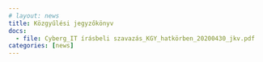 ```yaml
---
# layout: news
title: Közgyűlési jegyzőkönyv
docs:
  - file: Cyberg_IT írásbeli szavazás_KGY_hatkörben_20200430_jkv.pdf
categories: [news]
---
```

